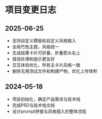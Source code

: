 # 项目变更日志
 
## 2025-06-25
- 支持自定义模板和自定义风格输入
- 全局竹色主题，风格统一
- 生成结果卡片可折叠，折叠箭头右上
- 错误处理和提示更友好
- 交互体验优化，所有主卡片风格一致
- 删除无用测试文件和构建产物，优化上传体积

## 2024-05-18
- 项目初始化，确定产品需求与技术栈
- 完成PRD与技术栈文档
- 设计prompt拼接与风格插入的整体流程 